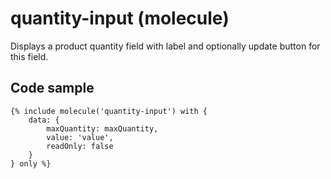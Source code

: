 # quantity-input (molecule)

Displays a product quantity field with label and optionally update button for this field.

## Code sample

```
{% include molecule('quantity-input') with {
    data: {
        maxQuantity: maxQuantity,
        value: 'value',
        readOnly: false
    }
} only %}
```
